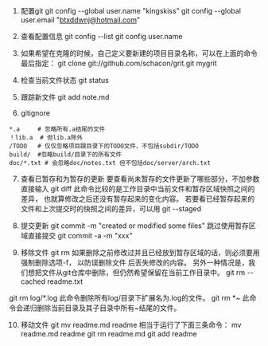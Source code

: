 
1. 配置git
git config --global user.name "kingskiss"
git config --global user.email "btxddwnj@hotmail.com"

2. 查看配置信息
git config --list
git config user.name

3. 如果希望在克隆的时候，自己定义要新建的项目目录名称，可以在上面的命令最后指定：
git clone git://github.com/schacon/grit.git mygrit

4. 检查当前文件状态
git status

5. 跟踪新文件
git add note.md

6. gitignore
```
*.a 	# 忽略所有.a结尾的文件
！lib.a 	# 但lib.a除外
/TODO	# 仅仅忽略项目跟目录下的TODO文件，不包括subdir/TODO
build/	#忽略build/目录下的所有文件
doc/*.txt # 会忽略doc/notes.txt 但不包括doc/server/arch.txt
```

7. 查看已暂存和为暂存的更新
要查看尚未暂存的文件更新了哪些部分，不加参数直接输入
git diff
此命令比较的是工作目录中当前文件和暂存区域快照之间的差异，
也就算修改之后还没有暂存起来的变化内容。
若要看已经暂存起来的文件和上次提交时的快照之间的差异，可以用
git --staged

8. 提交更新
git commit -m "created or modified some files"
跳过使用暂存区域直接提交
git commit -a -m "xxx"

9. 移除文件
git rm
如果删除之前修改过并且已经放到暂存区域的话，则必须要用强制删除选项-f，
以防误删除文件 后丢失修改的内容。
另外一种情况是，我们想把文件从git仓库中删除，但仍然希望保留在当前工作目录中。
git rm --cached readme.txt

git rm log/\*.log	此命令删除所有log/目录下扩展名为.log的文件。
git rm \*~		此命令会递归删除当前目录及其子目录中所有~结尾的文件。

10. 移动文件
git mv readme.md readme
相当于运行了下面三条命令：
mv readme.md readme
git rm readme.md
git add readme